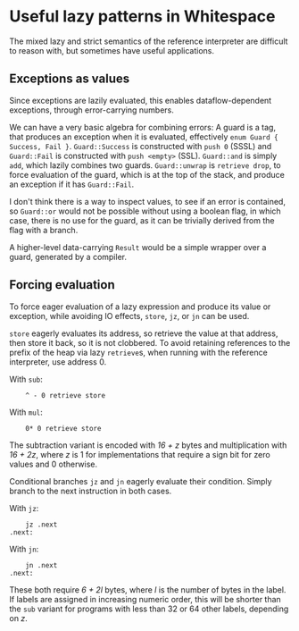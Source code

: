 # Useful lazy patterns in Whitespace

The mixed lazy and strict semantics of the reference interpreter are difficult
to reason with, but sometimes have useful applications.

## Exceptions as values

Since exceptions are lazily evaluated, this enables dataflow-dependent
exceptions, through error-carrying numbers.

We can have a very basic algebra for combining errors: A guard is a tag, that
produces an exception when it is evaluated, effectively
`enum Guard { Success, Fail }`. `Guard::Success` is constructed with `push 0`
(SSSL) and `Guard::Fail` is constructed with `push <empty>` (SSL).
`Guard::and` is simply `add`, which lazily combines two guards. `Guard::unwrap`
is `retrieve drop`, to force evaluation of the guard, which is at the top of the
stack, and produce an exception if it has `Guard::Fail`.

I don't think there is a way to inspect values, to see if an error is contained,
so `Guard::or` would not be possible without using a boolean flag, in which
case, there is no use for the guard, as it can be trivially derived from the
flag with a branch.

A higher-level data-carrying `Result` would be a simple wrapper over a guard,
generated by a compiler.

## Forcing evaluation

To force eager evaluation of a lazy expression and produce its value or
exception, while avoiding IO effects, `store`, `jz`, or `jn` can be used.

`store` eagerly evaluates its address, so retrieve the value at that address,
then store it back, so it is not clobbered. To avoid retaining references to the
prefix of the heap via lazy `retrieve`s, when running with the reference
interpreter, use address 0.

With `sub`:

```wsf
    ^ - 0 retrieve store
```

With `mul`:

```wsf
    0* 0 retrieve store
```

The subtraction variant is encoded with *16 + z* bytes and multiplication with
*16 + 2z*, where *z* is 1 for implementations that require a sign bit for zero
values and 0 otherwise.

Conditional branches `jz` and `jn` eagerly evaluate their condition. Simply
branch to the next instruction in both cases.

With `jz`:

```wsf
    jz .next
.next:
```

With `jn`:

```wsf
    jn .next
.next:
```

These both require *6 + 2l* bytes, where *l* is the number of bytes in the
label. If labels are assigned in increasing numeric order, this will be shorter
than the `sub` variant for programs with less than 32 or 64 other labels,
depending on *z*.

